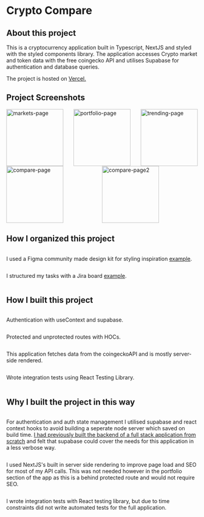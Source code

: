 # Crypto Compare

## About this project

This is a cryptocurrency application built in Typescript, NextJS and styled with the styled components library. The application accesses Crypto market and token data with the free coingecko API and utilises Supabase for authentication and database queries.

The project is hosted on [Vercel.](https://crypto-compare-one.vercel.app/)

## Project Screenshots

<div style="display: flex; justify-content: space-between; flex-wrap: wrap;">
    <img src="https://user-images.githubusercontent.com/57725070/219857928-c3907bf3-905b-4200-9fd1-fcdd3eaf91fe.PNG" alt="markets-page" style="width: 150px; height: auto;"/>
    <img src="https://user-images.githubusercontent.com/57725070/219857921-7d9dc5d9-9e39-4d85-8c5e-58f70f73607d.PNG" alt="portfolio-page" style="width: 150px; height: auto;"/>
    <img src="https://user-images.githubusercontent.com/57725070/219857923-751b63d8-68ef-419a-b0fd-cbbbe846ff4a.PNG" alt="trending-page" style="width: 150px; height: auto;"/>
    <img src="https://user-images.githubusercontent.com/57725070/219857925-881ce244-8aa7-4131-8b40-292491f42ca8.PNG" alt="compare-page" style="width: 150px; height: auto;"/>
    <img src="https://user-images.githubusercontent.com/57725070/219857927-79bc3ba6-cbac-4c06-93ea-2d342d95d9fe.PNG" alt="compare-page2" style="width: 150px; height: auto;"/>
</p>

## How I organized this project

I used a Figma community made design kit for styling inspiration [example](https://user-images.githubusercontent.com/57725070/219866826-c868ed24-b343-4a4a-88c7-6d82b97ca9c3.PNG).

I structured my tasks with a Jira board [example](https://user-images.githubusercontent.com/57725070/219866834-a47c052f-a422-4cd7-911e-1ec9823b839d.PNG).

## How I built this project

Authentication with useContext and supabase.

Protected and unprotected routes with HOCs.

This application fetches data from the coingeckoAPI and is mostly server-side rendered.

Wrote integration tests using React Testing Library.

## Why I built the project in this way

For authentication and auth state management I utilised supabase and react context hooks to avoid building a seperate node server which saved on build time. [I had previously built the backend of a full stack application from scratch](https://github.com/Andybrummitt/bug-tracker/tree/main/server) and felt that supabase could cover the needs for this application in a less verbose way.

I used NextJS's built in server side rendering to improve page load and SEO for most of my API calls. This was not needed however in the portfolio section of the app as this is a behind protected route and would not require SEO.

I wrote integration tests with React testing library, but due to time constraints did not write automated tests for the full application.
